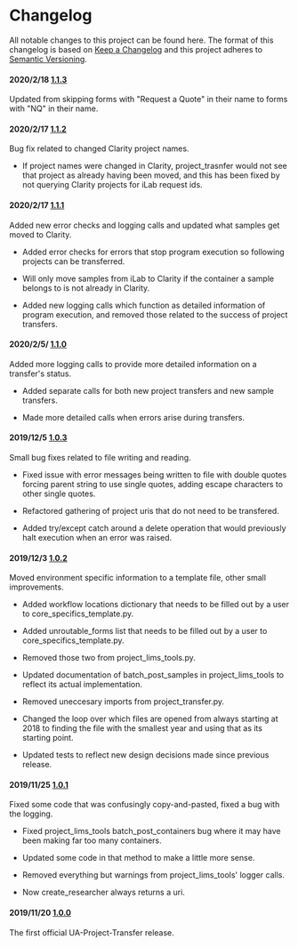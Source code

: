 # Changelog

All notable changes to this project can be found here.
The format of this changelog is based on [Keep a Changelog](https://keepachangelog.com/en/1.0.0/) and this project adheres to [Semantic Versioning](https://semver.org/spec/v2.0.0.html).

#### 2020/2/18 [1.1.3](https://github.com/UACoreFacilitiesIT/UA-Project-Transfer)

Updated from skipping forms with "Request a Quote" in their name to forms with "NQ" in their name.

#### 2020/2/17 [1.1.2](https://github.com/UACoreFacilitiesIT/UA-Project-Transfer)

Bug fix related to changed Clarity project names.

- If project names were changed in Clarity, project_trasnfer would not see that project as already having been moved, and this has been fixed by not querying Clarity projects for iLab request ids.

#### 2020/2/17 [1.1.1](https://github.com/UACoreFacilitiesIT/UA-Project-Transfer)

Added new error checks and logging calls and updated what samples get moved to Clarity.

- Added error checks for errors that stop program execution so following projects can be transferred.

- Will only move samples from iLab to Clarity if the container a sample belongs to is not already in Clarity.

- Added new logging calls which function as detailed information of program execution, and removed those related to the success of project transfers.

#### 2020/2/5/ [1.1.0](https://github.com/UACoreFacilitiesIT/UA-Project-Transfer)

Added more logging calls to provide more detailed information on a transfer's status.

- Added separate calls for both new project transfers and new sample transfers.

- Made more detailed calls when errors arise during transfers.

#### 2019/12/5 [1.0.3](https://github.com/UACoreFacilitiesIT/UA-Project-Transfer)

Small bug fixes related to file writing and reading.

- Fixed issue with error messages being written to file with double quotes forcing parent string to use single quotes, adding escape characters to other single quotes.

- Refactored gathering of project uris that do not need to be transfered.

- Added try/except catch around a delete operation that would previously halt execution when an error was raised.

#### 2019/12/3 [1.0.2](https://github.com/UACoreFacilitiesIT/UA-Project-Transfer)

Moved environment specific information to a template file, other small improvements.

- Added workflow locations dictionary that needs to be filled out by a user to core_specifics_template.py.

- Added unroutable_forms list that needs to be filled out by a user to core_specifics_template.py.

- Removed those two from project_lims_tools.py.

- Updated documentation of batch_post_samples in project_lims_tools to reflect its actual implementation.

- Removed uneccesary imports from project_transfer.py.

- Changed the loop over which files are opened from always starting at 2018 to finding the file with the smallest year and using that as its starting point.

- Updated tests to reflect new design decisions made since previous release.

#### 2019/11/25 [1.0.1](https://github.com/UACoreFacilitiesIT/UA-Project-Transfer)

Fixed some code that was confusingly copy-and-pasted, fixed a bug with the logging.

- Fixed project_lims_tools batch_post_containers bug where it may have been making far too many containers.

- Updated some code in that method to make a little more sense.

- Removed everything but warnings from project_lims_tools' logger calls.

- Now create_researcher always returns a uri.

#### 2019/11/20 [1.0.0](https://github.com/UACoreFacilitiesIT/UA-Project-Transfer/commit/42eb6b12149d3f11eb8fb19dcfda0d8553ceb021)

The first official UA-Project-Transfer release.
